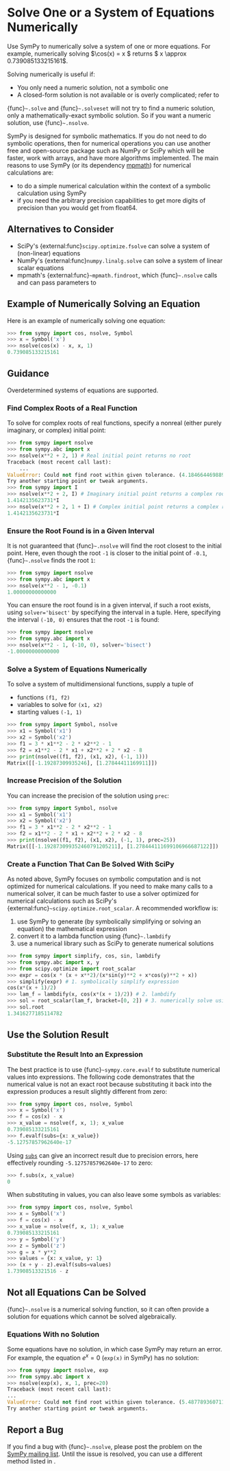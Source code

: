 # Solve One or a System of Equations Numerically

Use SymPy to numerically solve a system of one or more equations. For example,
numerically solving $\cos(x) = x $ returns $ x \approx 0.739085133215161$.

Solving numerically is useful if:
- You only need a numeric solution, not a symbolic one
- A closed-form solution is not available or is overly complicated; refer to
  [](solving-guidance.md#when-you-might-prefer-a-numeric-solution)  

{func}`~.solve` and {func}`~.solveset` will not try to find a numeric solution,
only a mathematically-exact symbolic solution. So if you want a numeric
solution, use {func}`~.nsolve`.

SymPy is designed for symbolic mathematics. If you do not need to do symbolic
operations, then for numerical operations you can use another free and
open-source package such as NumPy or SciPy which will be faster, work with
arrays, and have more algorithms implemented. The main reasons to use SymPy (or
its dependency [mpmath](https://mpmath.org/)) for numerical calculations are:
- to do a simple numerical calculation within the context of a symbolic
  calculation using SymPy
- if you need the arbitrary precision capabilities to get more digits of
  precision than you would get from float64.

## Alternatives to Consider

- SciPy's {external:func}`scipy.optimize.fsolve` can solve a system of
  (non-linear) equations
- NumPy's {external:func}`numpy.linalg.solve` can solve a system of linear
  scalar equations
- mpmath's {external:func}`~mpmath.findroot`, which {func}`~.nsolve` calls and
  can pass parameters to


## Example of Numerically Solving an Equation

Here is an example of numerically solving one equation:

```py
>>> from sympy import cos, nsolve, Symbol
>>> x = Symbol('x')
>>> nsolve(cos(x) - x, x, 1)
0.739085133215161
```

## Guidance

Overdetermined systems of equations are supported.

### Find Complex Roots of a Real Function

To solve for complex roots of real functions, specify a nonreal (either purely
imaginary, or complex) initial point:

```py
>>> from sympy import nsolve
>>> from sympy.abc import x
>>> nsolve(x**2 + 2, 1) # Real initial point returns no root
Traceback (most recent call last):
    ...
ValueError: Could not find root within given tolerance. (4.18466446988997098217 > 2.16840434497100886801e-19)
Try another starting point or tweak arguments.
>>> from sympy import I
>>> nsolve(x**2 + 2, I) # Imaginary initial point returns a complex root
1.4142135623731*I
>>> nsolve(x**2 + 2, 1 + I) # Complex initial point returns a complex root
1.4142135623731*I
```

### Ensure the Root Found is in a Given Interval

It is not guaranteed that {func}`~.nsolve` will find the root closest to the
initial point. Here, even though the root `-1` is closer to the initial point of
`-0.1`, {func}`~.nsolve` finds the root `1`:

```py
>>> from sympy import nsolve
>>> from sympy.abc import x
>>> nsolve(x**2 - 1, -0.1)
1.00000000000000
```

You can ensure the root found is in a given interval, if such a root exists,
using `solver='bisect'` by specifying the interval in a tuple. Here, specifying
the interval `(-10, 0)` ensures that the root `-1` is found:

```py
>>> from sympy import nsolve
>>> from sympy.abc import x
>>> nsolve(x**2 - 1, (-10, 0), solver='bisect')
-1.00000000000000
```

### Solve a System of Equations Numerically

To solve a system of multidimensional functions, supply a tuple of
- functions `(f1, f2)`
- variables to solve for `(x1, x2)`
- starting values `(-1, 1)`

```py
>>> from sympy import Symbol, nsolve
>>> x1 = Symbol('x1')
>>> x2 = Symbol('x2')
>>> f1 = 3 * x1**2 - 2 * x2**2 - 1
>>> f2 = x1**2 - 2 * x1 + x2**2 + 2 * x2 - 8
>>> print(nsolve((f1, f2), (x1, x2), (-1, 1)))
Matrix([[-1.19287309935246], [1.27844411169911]])
```

### Increase Precision of the Solution

You can increase the precision of the solution using `prec`:

```py
>>> from sympy import Symbol, nsolve
>>> x1 = Symbol('x1')
>>> x2 = Symbol('x2')
>>> f1 = 3 * x1**2 - 2 * x2**2 - 1
>>> f2 = x1**2 - 2 * x1 + x2**2 + 2 * x2 - 8
>>> print(nsolve((f1, f2), (x1, x2), (-1, 1), prec=25))
Matrix([[-1.192873099352460791205211], [1.278444111699106966687122]])
```

### Create a Function That Can Be Solved With SciPy

As noted above, SymPy focuses on symbolic computation and is not optimized for
numerical calculations. If you need to make many calls to a numerical solver, it
can be much faster to use a solver optimized for numerical calculations such as
SciPy's {external:func}`~scipy.optimize.root_scalar`. A recommended workflow is:
1. use SymPy to generate (by symbolically simplifying or solving an equation)
  the mathematical expression
2. convert it to a lambda function using {func}`~.lambdify`
3. use a numerical library such as SciPy to generate numerical solutions

```py
>>> from sympy import simplify, cos, sin, lambdify
>>> from sympy.abc import x, y
>>> from scipy.optimize import root_scalar
>>> expr = cos(x * (x + x**2)/(x*sin(y)**2 + x*cos(y)**2 + x))
>>> simplify(expr) # 1. symbolically simplify expression 
cos(x*(x + 1)/2)
>>> lam_f = lambdify(x, cos(x*(x + 1)/2)) # 2. lambdify
>>> sol = root_scalar(lam_f, bracket=[0, 2]) # 3. numerically solve using SciPy
>>> sol.root
1.3416277185114782
```

## Use the Solution Result

### Substitute the Result Into an Expression

The best practice is to use {func}`~sympy.core.evalf` to substitute numerical
values into expressions. The following code demonstrates that the numerical
value is not an exact root because substituting it back into the expression
produces a result slightly different from zero:

```py
>>> from sympy import cos, nsolve, Symbol
>>> x = Symbol('x')
>>> f = cos(x) - x
>>> x_value = nsolve(f, x, 1); x_value
0.739085133215161
>>> f.evalf(subs={x: x_value})
-5.12757857962640e-17
```

Using [`subs`](sympy.core.basic.Basic.subs) can give an incorrect result due to
precision errors, here effectively rounding `-5.12757857962640e-17` to zero:

```py
>>> f.subs(x, x_value)
0
```

When substituting in values, you can also leave some symbols as variables:

```py
>>> from sympy import cos, nsolve, Symbol
>>> x = Symbol('x')
>>> f = cos(x) - x
>>> x_value = nsolve(f, x, 1); x_value
0.739085133215161
>>> y = Symbol('y')
>>> z = Symbol('z')
>>> g = x * y**2
>>> values = {x: x_value, y: 1}
>>> (x + y - z).evalf(subs=values)
1.73908513321516 - z
```

## Not all Equations Can be Solved

{func}`~.nsolve` is a numerical solving function, so it can often provide a
solution for equations which cannot be solved algebraically.

### Equations With no Solution

Some equations have no solution, in which case SymPy may return an error. For
example, the equation $e^x = 0$ (`exp(x)` in SymPy) has no solution:

```py
>>> from sympy import nsolve, exp
>>> from sympy.abc import x
>>> nsolve(exp(x), x, 1, prec=20)
Traceback (most recent call last):
...
ValueError: Could not find root within given tolerance. (5.4877893607115270300540019e-18 > 1.6543612251060553497428174e-24)
Try another starting point or tweak arguments.
```

## Report a Bug

If you find a bug with {func}`~.nsolve`, please post the problem on the [SymPy mailing
list](https://groups.google.com/g/sympy). Until the issue is resolved, you can
use a different method listed in [](#alternatives-to-consider).
